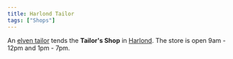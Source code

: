 ```yaml
---
title: Harlond Tailor
tags: ["Shops"]
---
```

An [elven tailor](elven_tailor "wikilink") tends the **Tailor's Shop**
in [Harlond](Harlond "wikilink"). The store is open 9am - 12pm and 1pm -
7pm.
